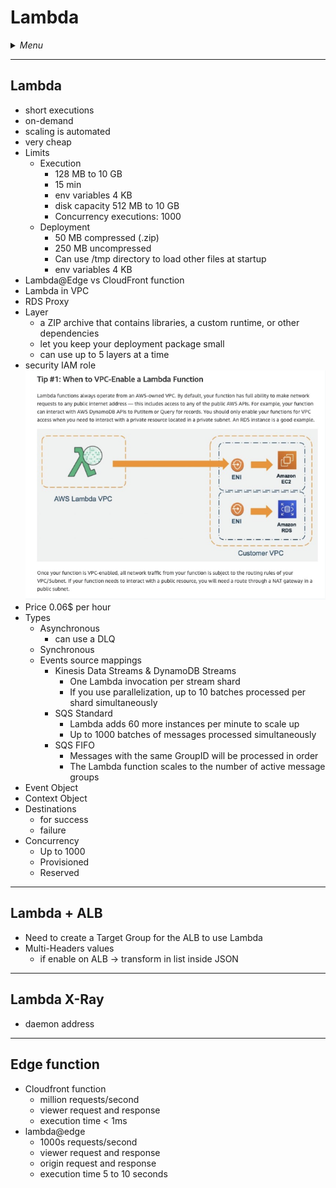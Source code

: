 # Lambda

<details>
 <summary><i>Menu</i></summary>

- [Lambda](#lambda-1)
</details>

---
## Lambda
- short executions
- on-demand
- scaling is automated
- very cheap
- Limits
  - Execution
    - 128 MB to 10 GB
    - 15 min
    - env variables 4 KB
    - disk capacity 512 MB to 10 GB
    - Concurrency executions: 1000
  - Deployment
    - 50 MB compressed (.zip)
    - 250 MB uncompressed
    - Can use /tmp directory to load other files at startup
    - env variables 4 KB
- Lambda@Edge vs CloudFront function
- Lambda in VPC
- RDS Proxy
- Layer
  - a ZIP archive that contains libraries, a custom runtime, or other dependencies
  - let you keep your deployment package small
  - can use up to 5 layers at a time
- security IAM role
![VPC lambda](../../images/vpcLambda.png)
- Price 0.06$ per hour
- Types
  - Asynchronous
    - can use a DLQ
  - Synchronous
  - Events source mappings
    - Kinesis Data Streams & DynamoDB Streams
      - One Lambda invocation per stream shard
      - If you use parallelization, up to 10 batches processed per shard simultaneously
    - SQS Standard
      - Lambda adds 60 more instances per minute to scale up
      - Up to 1000 batches of messages processed simultaneously
    - SQS FIFO
      - Messages with the same GroupID will be processed in order
      - The Lambda function scales to the number of active message groups
- Event Object
- Context Object
- Destinations
  - for success
  - failure
- Concurrency
  - Up to 1000
  - Provisioned
  - Reserved

---
## Lambda + ALB
- Need to create a Target Group for the ALB to use Lambda
- Multi-Headers values
  - if enable on ALB -> transform in list inside  JSON


---
## Lambda X-Ray
- daemon address

---
## Edge function
- Cloudfront function 
  - million requests/second
  - viewer request and response
  -   execution time < 1ms
- lambda@edge
  - 1000s requests/second
  - viewer request and response
  - origin  request and response
  - execution time 5 to 10 seconds